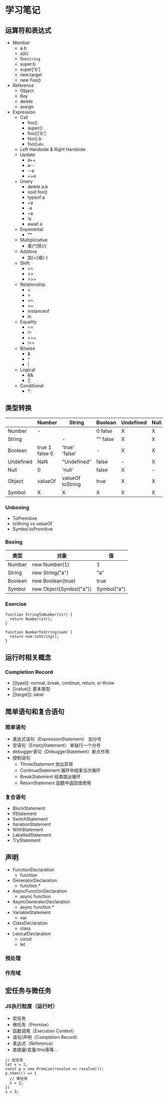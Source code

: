 # 学习笔记

## 运算符和表达式
* Member
  * a.b
  * a[b]
  * foo`string`
  * super.b
  * super['b']
  * new.target
  * new Foo()
* Reference
  * Object
  * Key
  * delete
  * assign
* Expression
  * Call
    * foo()
    * super()
    * foo()['b']
    * foo().b
    * foo()`abc`
  * Left Handside & Right Handside
  * Update
    * a++
    * a--
    * --a
    * ++a
  * Unary
    * delete a.b
    * void foo()
    * typeof a
    * +a
    * -a
    * ~a
    * !a
    * await a
  * Exponental
    * \**
  * Multiplicative
    * 乘(*)除(/)
  * Additive
    * 加(+)减(-)
  * Shift
    * <<
    * \>>
    * \>>>
  * Relationship
    * <
    * \>
    * <=
    * \>=
    * instanceof
    * in
  * Equality
    * == 
    * !=
    * ===
    * !==
  * Bitwise
    * &
    * ^
    * |
  * Logical
    * &&
    * ||
  * Conditional
    * ? :

## 类型转换
|  | Number | String | Boolean | Undefined | Null | Object | Symbol |
| --- | --- | --- | --- | --- | --- | --- | --- |
| Number | - |  | 0 false | X | X | Boxing | X |
| String |  | - | "" false | X | X | Boxing | X |
| Boolean | true 1 <br> false 0 | 'true' <br> 'false' | - | X | X | Boxing | X |
| Undefined | NaN | "Undefined" | false | - | X | X | X |
| Null | 0 | 'null' | false | X | - | X | X |
| Object | valueOf | valueOf <br> toString | true | X | X | - | X |
| Symbol | X | X | X | X | X | Boxing | - |

### Unboxing
* ToPremitive
* toString vs valueOf
* Symbol.toPremitive

### Boxing
| 类型 | 对象 | 值 |
| --- | --- | --- |
| Number | new Number(1) | 1 |
| String | new String("a") | "a" |
| Boolean | new Boolean(true) | true |
| Symbol | new Object(Symbol("a")) | Symbol("a") |

### Exercise
```
function StringToNumber(str) {
  return Number(str);
}

function NumberToString(num) {
  return num.toString();
}
```
## 运行时相关概念
### Completion Record
* [[type]]: normal, break, continue, return, or throw
* [[value]]: 基本类型
* [[target]]: label

## 简单语句和复合语句
### 简单语句
* 表达式语句（ExpressionStatement） 加分号
* 空语句（EmptyStatement） 单独行一个分号
* debugger语句（DebuggerStatement）断点作用
* 控制语句
  * ThrowStatement 抛出异常
  * ContinueStatement 循环中结束当次循环
  * BreakStatement 结束跳出循环
  * ReturnStatement 函数中返回值使用
### 复合语句
* BlockStatement
* IfStatement
* SwitchStatement
* IterationStatement
* WithStatement
* LabelledStatement
* TryStatement

## 声明
* FunctionDeclaration
  * function
* GeneratorDeclaration
  * function *
* AsyncFunctionDeclaration
  * async function
* AsyncGeneratorDeclaration
  * async function *
* VariableStatement
  * var
* ClassDeclaration
  * class
* LexicalDeclaration
  * const
  * let
### 预处理
### 作用域

## 宏任务与微任务
### JS执行粒度（运行时）
* 宏任务
* 微任务（Promise）
* 函数调用（Execution Context）
* 语句/声明（Completion Record）
* 表达式（Reference）
* 直接量/变量/this等等... 
```
// 宏任务
let x = 1;
const p = new Promise(resolve => resolve());
p.then(() => {
  // 微任务
  x = 2;
})
x = 3;
```